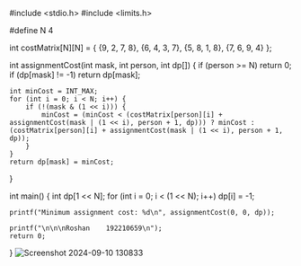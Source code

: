 #include <stdio.h>
#include <limits.h>

#define N 4

int costMatrix[N][N] = {
    {9, 2, 7, 8},
    {6, 4, 3, 7},
    {5, 8, 1, 8},
    {7, 6, 9, 4}
};

int assignmentCost(int mask, int person, int dp[]) {
    if (person >= N) return 0;
    if (dp[mask] != -1) return dp[mask];

    int minCost = INT_MAX;
    for (int i = 0; i < N; i++) {
        if (!(mask & (1 << i))) {
            minCost = (minCost < (costMatrix[person][i] + assignmentCost(mask | (1 << i), person + 1, dp))) ? minCost : (costMatrix[person][i] + assignmentCost(mask | (1 << i), person + 1, dp));
        }
    }
    return dp[mask] = minCost;
}

int main() {
    int dp[1 << N];
    for (int i = 0; i < (1 << N); i++) dp[i] = -1;
    
    printf("Minimum assignment cost: %d\n", assignmentCost(0, 0, dp));
    
    printf("\n\n\nRoshan    192210659\n");
    return 0;
}
![Screenshot 2024-09-10 130833](https://github.com/user-attachments/assets/2afd4d6e-cdc8-428d-a366-d07e46555c0d)
